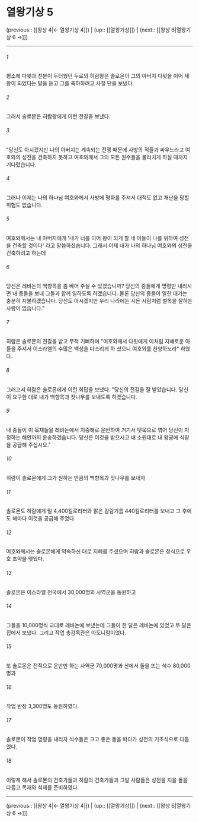 # 열왕기상 5

(previous:: [[왕상 4|← 열왕기상 4]]) | (up:: [[열왕기상]]) | (next:: [[왕상 6|열왕기상 6 →]])

***




###### 1 

평소에 다윗과 친분이 두터웠던 두로의 히람왕은 솔로몬이 그의 아버지 다윗을 이어 새 왕이 되었다는 말을 듣고 그를 축하하려고 사절 단을 보냈다. 



###### 2 

그래서 솔로몬은 히람왕에게 이런 전갈을 보냈다. 



###### 3 

"당신도 아시겠지만 나의 아버지는 계속되는 전쟁 때문에 사방의 적들과 싸우느라고 여호와의 성전을 건축하지 못하고 여호와께서 그의 모든 원수들을 물리치게 하실 때까지 기다렸습니다. 



###### 4 

그러나 이제는 나의 하나님 여호와께서 사방에 평화를 주셔서 대적도 없고 재난을 당할 위험도 없습니다. 



###### 5 

여호와께서는 내 아버지에게 '내가 너를 이어 왕이 되게 할 네 아들이 나를 위하여 성전을 건축할 것이다' 라고 말씀하셨습니다. 그래서 이제 내가 나의 하나님 여호와의 성전을 건축하려고 하는데 



###### 6 

당신은 레바논의 백향목을 좀 베어 주실 수 있겠습니까? 당신의 종들에게 명령만 내리시면 내 종들을 보내 그들과 함께 일하도록 하겠습니다. 물론 당신의 종들이 일한 대가는 충분히 지불하겠습니다. 당신도 아시겠지만 우리 나라에는 시돈 사람처럼 벌목을 잘하는 사람이 없습니다." 



###### 7 

히람은 솔로몬의 전갈을 받고 무척 기뻐하며 "여호와께서 다윗에게 이처럼 지혜로운 아들을 주셔서 이스라엘의 수많은 백성을 다스리게 하 셨으니 여호와를 찬양하노라" 하였다. 



###### 8 

그러고서 히람은 솔로몬에게 이런 회답을 보냈다. "당신의 전갈을 잘 받았습니다. 당신이 요구한 대로 내가 백향목과 잣나무를 보내도록 하겠습니다. 



###### 9 

내 종들이 이 목재들을 레바논에서 지중해로 운반하여 거기서 뗏목으로 엮어 당신이 지정하는 해안까지 운송하겠습니다. 당신은 이것을 받으시고 내 소원대로 내 왕궁에 식량을 공급해 주십시오." 



###### 10 

히람이 솔로몬에게 그가 원하는 만큼의 백향목과 잣나무를 보내자 



###### 11 

솔로몬도 히람에게 밀 4,400킬로리터와 맑은 감람기름 440킬로리터를 보내고 그 후에도 해마다 이것을 공급해 주었다. 



###### 12 

여호와께서는 솔로몬에게 약속하신 대로 지혜를 주셨으며 히람과 솔로몬은 정식으로 우호 조약을 맺었다. 



###### 13 

솔로몬은 이스라엘 전국에서 30,000명의 사역군을 동원하고 



###### 14 

그들을 10,000명씩 교대로 레바논에 보냈는데 그들이 한 달은 레바논에 있었고 두 달은 집에서 보냈다. 그리고 작업 총감독관은 아도니람이었다. 



###### 15 

또 솔로몬은 전적으로 운반만 하는 사역군 70,000명과 산에서 돌을 뜨는 석수 80,000명과 



###### 16 

작업 반장 3,300명도 동원하였다. 



###### 17 

솔로몬이 작업 명령을 내리자 석수들은 크고 좋은 돌을 떠다가 성전의 기초석으로 다듬었다. 



###### 18 

이렇게 해서 솔로몬의 건축가들과 히람의 건축가들과 그발 사람들은 성전을 지을 돌을 다듬고 목재와 석재를 준비하였다.

***

(previous:: [[왕상 4|← 열왕기상 4]]) | (up:: [[열왕기상]]) | (next:: [[왕상 6|열왕기상 6 →]])
